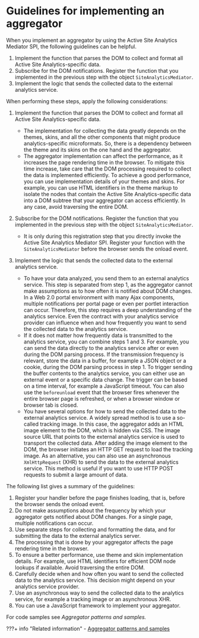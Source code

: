 # Guidelines for implementing an aggregator

When you implement an aggregator by using the Active Site Analytics Mediator SPI, the following guidelines can be helpful.

1.  Implement the function that parses the DOM to collect and format all Active Site Analytics-specific data.
2.  Subscribe for the DOM notifications. Register the function that you implemented in the previous step with the object `SiteAnalyticsMediator`.
3.  Implement the logic that sends the collected data to the external analytics service.

When performing these steps, apply the following considerations:

1.  Implement the function that parses the DOM to collect and format all Active Site Analytics-specific data.
    -   The implementation for collecting the data greatly depends on the themes, skins, and all the other components that might produce analytics-specific microformats. So, there is a dependency between the theme and its skins on the one hand and the aggregator.
    -   The aggregator implementation can affect the performance, as it increases the page rendering time in the browser. To mitigate this time increase, take care that the DOM processing required to collect the data is implemented efficiently. To achieve a good performance, you can use implementation details of your themes and skins. For example, you can use HTML identifiers in the theme markup to isolate the nodes that contain the Active Site Analytics-specific data into a DOM subtree that your aggregator can access efficiently. In any case, avoid traversing the entire DOM.

2.  Subscribe for the DOM notifications. Register the function that you implemented in the previous step with the object `SiteAnalyticsMediator`.
    -   It is only during this registration step that you directly invoke the Active Site Analytics Mediator SPI. Register your function with the `SiteAnalyticsMediator` before the browser sends the onload event.

3.  Implement the logic that sends the collected data to the external analytics service.
    -   To have your data analyzed, you send them to an external analytics service. This step is separated from step 1, as the aggregator cannot make assumptions as to how often it is notified about DOM changes. In a Web 2.0 portal environment with many Ajax components, multiple notifications per portal page or even per portlet interaction can occur. Therefore, this step requires a deep understanding of the analytics service. Even the contract with your analytics service provider can influence when and how frequently you want to send the collected data to the analytics service.
    -   If it does not matter how frequently data is transmitted to the analytics service, you can combine steps 1 and 3. For example, you can send the data directly to the analytics service after or even during the DOM parsing process. If the transmission frequency is relevant, store the data in a buffer, for example a JSON object or a cookie, during the DOM parsing process in step 1. To trigger sending the buffer contents to the analytics service, you can either use an external event or a specific data change. The trigger can be based on a time interval, for example a JavaScript timeout. You can also use the `beforeunload` event that the browser fires whenever the entire browser page is refreshed, or when a browser window or browser tab is closed.
    -   You have several options for how to send the collected data to the external analytics service. A widely spread method is to use a so-called tracking image. In this case, the aggregator adds an HTML image element to the DOM, which is hidden via CSS. The image source URL that points to the external analytics service is used to transport the collected data. After adding the image element to the DOM, the browser initiates an HTTP GET request to load the tracking image. As an alternative, you can also use an asynchronous `XmlHttpRequest` \(XHR\) to send the data to the external analytics service. This method is useful if you want to use HTTP POST requests to submit a large amount of data.

The following list gives a summary of the guidelines:

1.  Register your handler before the page finishes loading, that is, before the browser sends the onload event.
2.  Do not make assumptions about the frequency by which your aggregator gets notified about DOM changes. For a single page, multiple notifications can occur.
3.  Use separate steps for collecting and formatting the data, and for submitting the data to the external analytics server.
4.  The processing that is done by your aggregator affects the page rendering time in the browser.
5.  To ensure a better performance, use theme and skin implementation details. For example, use HTML identifiers for efficient DOM node lookups if available. Avoid traversing the entire DOM.
6.  Carefully decide when and how often you want to send the collected data to the analytics service. This decision might depend on your analytics service provider.
7.  Use an asynchronous way to send the collected data to the analytics service, for example a tracking image or an asynchronous XHR.
8.  You can use a JavaScript framework to implement your aggregator.

For code samples see *Aggregator patterns and samples.*


???+ info "Related information"
    - [Aggregator patterns and samples](sa_asa_aggr_xmp.md)

